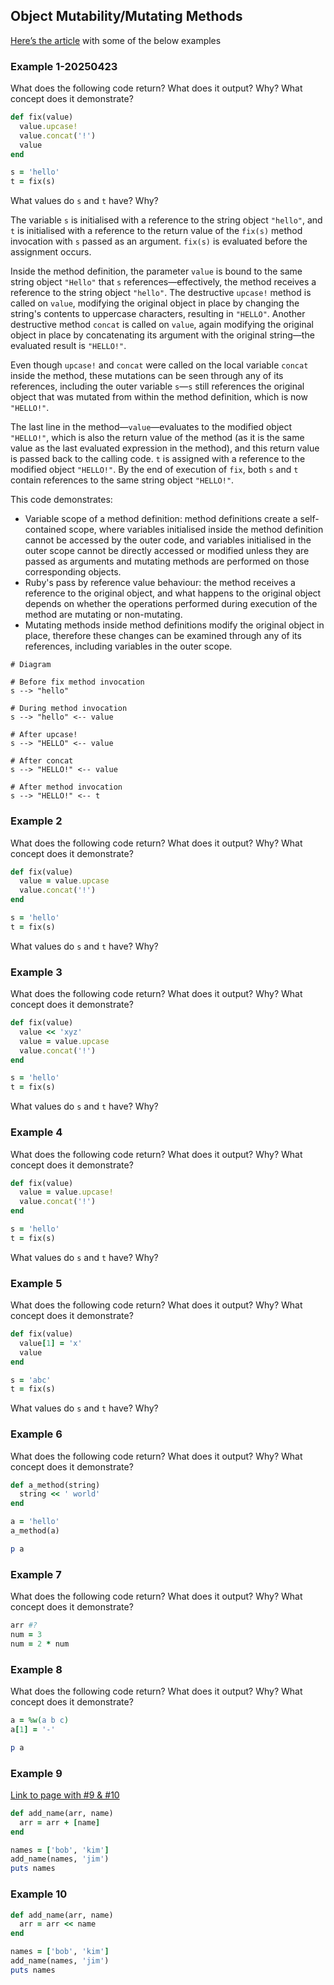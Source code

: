## Object Mutability/Mutating Methods

[Here’s the article](https://launchschool.com/blog/mutating-and-non-mutating-methods) with some of the below examples

### Example 1-20250423

What does the following code return? What does it output? Why? What concept does it demonstrate?

```ruby
def fix(value)
  value.upcase!
  value.concat('!')
  value
end

s = 'hello'
t = fix(s)
```

What values do `s` and `t` have? Why?

The variable `s` is initialised with a reference to the string object `"hello"`, and `t` is initialised with a reference to the return value of the `fix(s)` method invocation with `s` passed as an argument. `fix(s)` is evaluated before the assignment occurs.

Inside the method definition, the parameter `value` is bound to the same string object `"Hello"` that `s` references—effectively, the method receives a reference to the string object `"hello"`. The destructive `upcase!` method is called on `value`, modifying the original object in place by changing the string's contents to uppercase characters, resulting in `"HELLO"`. Another destructive method `concat` is called on `value`, again modifying the original object in place by concatenating its argument with the original string—the evaluated result is `"HELLO!"`.

Even though `upcase!` and `concat` were called on the local variable `concat` inside the method, these mutations can be seen through any of its references, including the outer variable `s`—`s` still references the original object that was mutated from within the method definition, which is now `"HELLO!"`.

The last line in the method—`value`—evaluates to the modified object `"HELLO!"`, which is also the return value of the method (as it is the same value as the last evaluated expression in the method), and this return value is passed back to the calling code. `t` is assigned with a reference to the modified object `"HELLO!"`. By the end of execution of `fix`, both `s` and `t` contain references to the same string object `"HELLO!"`.

This code demonstrates:
- Variable scope of a method definition: method definitions create a self-contained scope, where variables initialised inside the method definition cannot be accessed by the outer code, and variables initialised in the outer scope cannot be directly accessed or modified unless they are passed as arguments and mutating methods are performed on those corresponding objects.
- Ruby's pass by reference value behaviour: the method receives a reference to the original object, and what happens to the original object depends on whether the operations performed during execution of the method are mutating or non-mutating.
- Mutating methods inside method definitions modify the original object in place, therefore these changes can be examined through any of its references, including variables in the outer scope.

```
# Diagram

# Before fix method invocation
s --> "hello"

# During method invocation
s --> "hello" <-- value

# After upcase!
s --> "HELLO" <-- value

# After concat
s --> "HELLO!" <-- value

# After method invocation
s --> "HELLO!" <-- t
```

### Example 2

What does the following code return? What does it output? Why? What concept does it demonstrate?

```ruby
def fix(value)
  value = value.upcase
  value.concat('!')
end

s = 'hello'
t = fix(s)
```

What values do `s` and `t` have? Why?

### Example 3

What does the following code return? What does it output? Why? What concept does it demonstrate?

```ruby
def fix(value)
  value << 'xyz'
  value = value.upcase
  value.concat('!')
end

s = 'hello'
t = fix(s)
```

What values do `s` and `t` have? Why?

### Example 4

What does the following code return? What does it output? Why? What concept does it demonstrate?

```ruby
def fix(value)
  value = value.upcase!
  value.concat('!')
end

s = 'hello'
t = fix(s)
```

What values do `s` and `t` have? Why?

### Example 5

What does the following code return? What does it output? Why? What concept does it demonstrate?

```ruby
def fix(value)
  value[1] = 'x'
  value
end

s = 'abc'
t = fix(s)
```

What values do `s` and `t` have? Why?

### Example 6

What does the following code return? What does it output? Why? What concept does it demonstrate?

```ruby
def a_method(string)
  string << ' world'
end

a = 'hello'
a_method(a)

p a
```

### Example 7

What does the following code return? What does it output? Why? What concept does it demonstrate?

```ruby
arr #?
num = 3
num = 2 * num
```

### Example 8

What does the following code return? What does it output? Why? What concept does it demonstrate?

```ruby
a = %w(a b c)
a[1] = '-'

p a
```

### Example 9

[Link to page with #9 & #10](https://launchschool.com/lessons/a0f3cd44/assignments/4b1ad598)

```ruby
def add_name(arr, name)
  arr = arr + [name]
end

names = ['bob', 'kim']
add_name(names, 'jim')
puts names
```

### Example 10

```ruby
def add_name(arr, name)
  arr = arr << name
end

names = ['bob', 'kim']
add_name(names, 'jim')
puts names
```